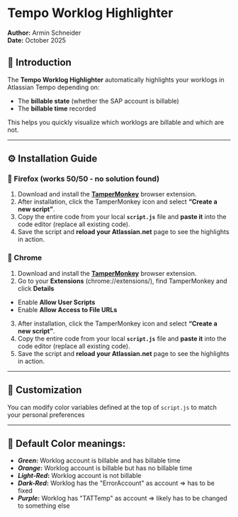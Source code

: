 # Tempo Worklog Highlighter

**Author:** Armin Schneider  
**Date:** October 2025

## 🧭 Introduction

The **Tempo Worklog Highlighter** automatically highlights your worklogs in Atlassian Tempo depending on:

- The **billable state** (whether the SAP account is billable)
- The **billable time** recorded

This helps you quickly visualize which worklogs are billable and which are not.

---

## ⚙️ Installation Guide

### 🔹 Firefox (works 50/50 - no solution found)

1. Download and install the **[TamperMonkey](https://www.tampermonkey.net/)** browser extension.
2. After installation, click the TamperMonkey icon and select **“Create a new script”**.
3. Copy the entire code from your local **`script.js`** file and **paste it** into the code editor (replace all existing code).
4. Save the script and **reload your Atlassian.net** page to see the highlights in action.

### 🔹 Chrome

1. Download and install the **[TamperMonkey](https://www.tampermonkey.net/)** browser extension.
2. Go to your **Extensions** (chrome://extensions/), find TamperMonkey and click **Details**

- Enable **Allow User Scripts**
- Enable **Allow Access to File URLs**

3. After installation, click the TamperMonkey icon and select **“Create a new script”**.
4. Copy the entire code from your local **`script.js`** file and **paste it** into the code editor (replace all existing code).
5. Save the script and **reload your Atlassian.net** page to see the highlights in action.

---

## 🎨 Customization

You can modify color variables defined at the top of `script.js` to match your personal preferences

---

## 🧩 Default Color meanings:

- **_Green_:** Worklog account is billable and has billable time
- **_Orange_:** Worklog account is billable but has no billable time
- **_Light-Red_:** Worklog account is not billable
- **_Dark-Red_:** Worklog has the "ErrorAccount" as account => has to be fixed
- **_Purple_:** Worklog has "TATTemp" as account => likely has to be changed to something else
